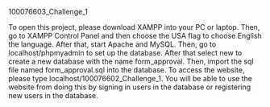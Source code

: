 100076603_Challenge_1

To open this project, please download XAMPP into your PC or laptop. Then, go to XAMPP Control Panel and then choose the USA flag to choose English the language. After that, start Apache and MySQL. Then, go to localhost/phpmyadmin to set up the database. After that select new to create a new database with the name form_approval. Then, import the sql file named form_approval.sql into the database. To access the website, please type localhost/100076602_Challenge_1. You will be able to use the website from doing this by signing in users in the database or registering new users in the database.